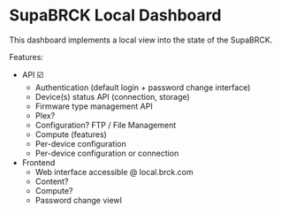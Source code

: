 # SupaBRCK Local Dashboard

This dashboard implements a local view into the state of the SupaBRCK.

Features:

- API :ballot_box_with_check:
    - Authentication (default login + password change interface)
    - Device(s) status API (connection, storage)
    - Firmware type management API
    - Plex?
    - Configuration? FTP / File Management
    - Compute (features)
    - Per-device configuration
    - Per-device configuration or connection
- Frontend
    - Web interface accessible @ local.brck.com
    - Content?
    - Compute?
    - Password change viewI